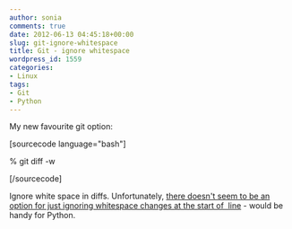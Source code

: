 ```yaml
---
author: sonia
comments: true
date: 2012-06-13 04:45:18+00:00
slug: git-ignore-whitespace
title: Git - ignore whitespace
wordpress_id: 1559
categories:
- Linux
tags:
- Git
- Python
---
```


My new favourite git option:

[sourcecode language="bash"]

% git diff -w

[/sourcecode]

Ignore white space in diffs. Unfortunately, [there doesn't seem to be an option for just ignoring whitespace changes at the start of  line](http://stackoverflow.com/questions/4350678/git-diff-w-ignore-whitespace-only-at-start-end-of-lines) - would be handy for Python.
